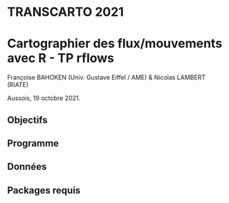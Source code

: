 # TRANSCARTO 2021 
# Cartographier des flux/mouvements avec R - TP rflows
Françoise BAHOKEN (Univ. Gustave Eiffel / AME) & Nicolas LAMBERT (RIATE)

Aussois, 19 octobre 2021.


## Objectifs


## Programme


## Données


## Packages requis


